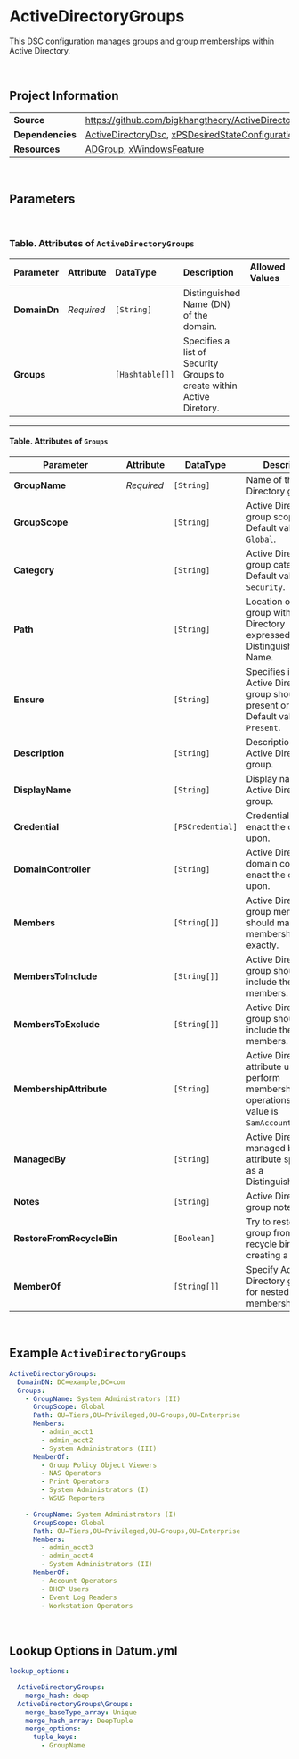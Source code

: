 # ActiveDirectoryGroups

This DSC configuration manages groups and group memberships within Active Directory.

<br />

## Project Information

|                  |                                                                                                                            |
| ---------------- | -------------------------------------------------------------------------------------------------------------------------- |
| **Source**       | https://github.com/bigkhangtheory/ActiveDirectoryTasks/tree/master/ActiveDirectoryTasks/DscResources/ActiveDirectoryGroups |
| **Dependencies** | [ActiveDirectoryDsc][ActiveDirectoryDsc], [xPSDesiredStateConfiguration][xPSDesiredStateConfiguration]                     |
| **Resources**    | [ADGroup][ADGroup], [xWindowsFeature][xWindowsFeature]                                                                     |

<br />

## Parameters

<br />

### Table. Attributes of `ActiveDirectoryGroups`

| Parameter    | Attribute  | DataType        | Description                                                           | Allowed Values |
| :----------- | :--------- | :-------------- | :-------------------------------------------------------------------- | :------------- |
| **DomainDn** | *Required* | `[String]`      | Distinguished Name (DN) of the domain.                                |                |
| **Groups**   |            | `[Hashtable[]]` | Specifies a list of Security Groups to create within Active Diretory. |                |

---

#### Table. Attributes of `Groups`

| Parameter                 | Attribute  | DataType         | Description                                                                                          | Allowed Values                                             |
| ------------------------- | ---------- | ---------------- | ---------------------------------------------------------------------------------------------------- | ---------------------------------------------------------- |
| **GroupName**             | *Required* | `[String]`       | Name of the Active Directory group.                                                                  |                                                            |
| **GroupScope**            |            | `[String]`       | Active Directory group scope. Default value is `Global`.                                             | `DomainLocal`, `Global`, `Universal`                       |
| **Category**              |            | `[String]`       | Active Directory group category. Default value is `Security`.                                        | `Security`, `Distribution`                                 |
| **Path**                  |            | `[String]`       | Location of the group within Active Directory expressed as a Distinguished Name.                     |                                                            |
| **Ensure**                |            | `[String]`       | Specifies if this Active Directory group should be present or absent. Default value is `Present`.    | `Present`, `Absent`                                        |
| **Description**           |            | `[String]`       | Description of the Active Directory group.                                                           |                                                            |
| **DisplayName**           |            | `[String]`       | Display name of the Active Directory group.                                                          |                                                            |
| **Credential**            |            | `[PSCredential]` | Credentials used to enact the change upon.                                                           |                                                            |
| **DomainController**      |            | `[String]`       | Active Directory domain controller to enact the change upon.                                         |                                                            |
| **Members**               |            | `[String[]]`     | Active Directory group membership should match membership exactly.                                   |                                                            |
| **MembersToInclude**      |            | `[String[]]`     | Active Directory group should include these members.                                                 |                                                            |
| **MembersToExclude**      |            | `[String[]]`     | Active Directory group should NOT include these members.                                             |                                                            |
| **MembershipAttribute**   |            | `[String]`       | Active Directory attribute used to perform membership operations. Default value is `SamAccountName`. | `SamAccountName`, `DistinguishedName`, `ObjectGUID`, `SID` |
| **ManagedBy**             |            | `[String]`       | Active Directory managed by attribute specified as a DistinguishedName.                              |                                                            |
| **Notes**                 |            | `[String]`       | Active Directory group notes field.                                                                  |                                                            |
| **RestoreFromRecycleBin** |            | `[Boolean]`      | Try to restore the group from the recycle bin before creating a new one.                             |                                                            |
| **MemberOf**              |            | `[String[]]`     | Specify Active Directory groups for nested group membership.                                         |                                                            |

<br />

## Example `ActiveDirectoryGroups`

```yaml
ActiveDirectoryGroups:
  DomainDN: DC=example,DC=com
  Groups:
    - GroupName: System Administrators (II)
      GroupScope: Global
      Path: OU=Tiers,OU=Privileged,OU=Groups,OU=Enterprise
      Members:
        - admin_acct1
        - admin_acct2
        - System Administrators (III)
      MemberOf:
        - Group Policy Object Viewers
        - NAS Operators
        - Print Operators
        - System Administrators (I)
        - WSUS Reporters

    - GroupName: System Administrators (I)
      GroupScope: Global
      Path: OU=Tiers,OU=Privileged,OU=Groups,OU=Enterprise
      Members:
        - admin_acct3
        - admin_acct4
        - System Administrators (II)
      MemberOf:
        - Account Operators
        - DHCP Users
        - Event Log Readers
        - Workstation Operators
```

<br />

## Lookup Options in Datum.yml

```yaml
lookup_options:

  ActiveDirectoryGroups:
    merge_hash: deep
  ActiveDirectoryGroups\Groups:
    merge_baseType_array: Unique
    merge_hash_array: DeepTuple
    merge_options:
      tuple_keys:
        - GroupName

```

<br />

[ActiveDirectoryDsc]: https://github.com/dsccommunity/ActiveDirectoryDsc
[xPSDesiredStateConfiguration]: https://github.com/dsccommunity/xPSDesiredStateConfiguration
[ADComputer]: https://github.com/dsccommunity/ActiveDirectoryDsc/wiki/ADComputer
[ADDomain]: https://github.com/dsccommunity/ActiveDirectoryDsc/wiki/ADDomain
[ADDomainController]: https://github.com/dsccommunity/ActiveDirectoryDsc/wiki/ADDomainController
[ADDomainControllerProperties]: https://github.com/dsccommunity/ActiveDirectoryDsc/wiki/ADDomainControllerProperties
[ADDomainDefaultPasswordPolicy]: https://github.com/dsccommunity/ActiveDirectoryDsc/wiki/ADDomainDefaultPasswordPolicy
[ADDomainFunctionalLevel]: https://github.com/dsccommunity/ActiveDirectoryDsc/wiki/ADDomainFunctionalLevel
[ADDomainTrust]: https://github.com/dsccommunity/ActiveDirectoryDsc/wiki/ADDomainTrust
[ADForestFunctionalLevel]: https://github.com/dsccommunity/ActiveDirectoryDsc/wiki/ADForestFunctionalLevel
[ADForestProperties]: https://github.com/dsccommunity/ActiveDirectoryDsc/wiki/ADForestProperties
[ADGroup]: https://github.com/dsccommunity/ActiveDirectoryDsc/wiki/ADGroup
[ADKDSKey]: https://github.com/dsccommunity/ActiveDirectoryDsc/wiki/ADKDSKey
[ADManagedServiceAccount]: https://github.com/dsccommunity/ActiveDirectoryDsc/wiki/ADManagedServiceAccount
[ADObjectEnabledState]: https://github.com/dsccommunity/ActiveDirectoryDsc/wiki/ADObjectEnabledState
[ADObjectPermissionEntry]: https://github.com/dsccommunity/ActiveDirectoryDsc/wiki/ADObjectPermissionEntry
[ADOptionalFeature]: https://github.com/dsccommunity/ActiveDirectoryDsc/wiki/ADOptionalFeature
[ADOrganizationalUnit]: https://github.com/dsccommunity/ActiveDirectoryDsc/wiki/ADOrganizationalUnit
[ADReplicationSite]: https://github.com/dsccommunity/ActiveDirectoryDsc/wiki/ADReplicationSite
[ADReplicationSiteLink]: https://github.com/dsccommunity/ActiveDirectoryDsc/wiki/ADReplicationSiteLink
[ADReplicationSubnet]: https://github.com/dsccommunity/ActiveDirectoryDsc/wiki/ADReplicationSubnet
[ADServicePrincipalName]: https://github.com/dsccommunity/ActiveDirectoryDsc/wiki/ADServicePrincipalName
[ADUser]: https://github.com/dsccommunity/ActiveDirectoryDsc/wiki/ADUser
[WaitForADDomain]: https://github.com/dsccommunity/ActiveDirectoryDsc/wiki/WaitForADDomain
[xWindowsFeature]: https://github.com/dsccommunity/xPSDesiredStateConfiguration